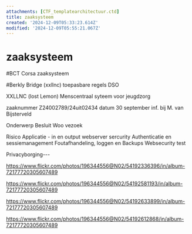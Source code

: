```yaml
---
attachments: [CTF_templatearchitectuur.ctd]
title: zaaksysteem
created: '2024-12-09T05:33:23.614Z'
modified: '2024-12-09T05:55:21.067Z'
---
```


# zaaksysteem

#BCT
Corsa
zaaksysteem

#Berkly Bridge (xxllnc)
toepasbare regels DSO

XXLLNC (lost Lemon)
Menscentraal
syteem voor jeugdzorg

zaaknummer Z24002789/24uit02434
datum 30 september
inf. bij M. van Bijsterveld

Onderwerp Besluit Woo vezoek

Risico 
Applicatie - in en output
webserver sercurity
Authenticatie en sessiemanagement
Foutafhandeling, loggen en Backups
Websecurity test 

Privacyborging---

https://www.flickr.com/photos/196344556@N02/54192336396/in/album-72177720305607489

https://www.flickr.com/photos/196344556@N02/54192581193/in/album-72177720305607489

https://www.flickr.com/photos/196344556@N02/54192633899/in/album-72177720305607489

https://www.flickr.com/photos/196344556@N02/54192612868/in/album-72177720305607489



